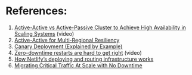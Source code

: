 
# References:

1. [Active-Active vs Active-Passive Cluster to Achieve High Availability in Scaling Systems](https://www.youtube.com/watch?v=d-Bfi5qywFo&list=PLQnljOFTspQUBSgBXilKhRMJ1ACqr7pTr&index=23) (video)
2. [Active-Active for Multi-Regional Resiliency](https://netflixtechblog.com/active-active-for-multi-regional-resiliency-c47719f6685b)
3. [Canary Deployment (Explained by Example)](https://www.youtube.com/watch?v=3IJ5ko8jSIA&list=PLQnljOFTspQXNP6mQchJVP3S-3oKGEuw9&index=16)
4. [Zero-downtime restarts are hard to get right](https://www.youtube.com/watch?v=iQU39VQfy3s&list=PLQnljOFTspQXNP6mQchJVP3S-3oKGEuw9&index=74) (video)
5. [How Netlify’s deploying and routing infrastructure works](https://medium.com/netlify/how-netlifys-deploying-and-routing-infrastructure-works-c90adbde3b8d)
6. [Migrating Critical Traffic At Scale with No Downtime](https://netflixtechblog.com/migrating-critical-traffic-at-scale-with-no-downtime-part-1-ba1c7a1c7835)